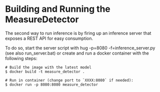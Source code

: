 # Building and Running the MeasureDetector

The second way to run inference is by firing up an inference server that exposes a REST API for easy consumption.

To do so, start the server script with hug -p=8080 -f=inference_server.py (see also run_server.bat) or create and run a docker container with the following steps:

	# Build the image with the latest model
	$ docker build -t measure_detector .

	# Run in container (change port to `XXXX:8080` if needed):
	$ docker run -p 8080:8080 measure_detector
